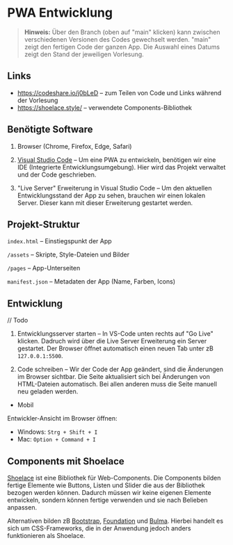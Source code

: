 # PWA Entwicklung

> **Hinweis:** Über den Branch (oben auf "main" klicken) kann zwischen verschiedenen Versionen des Codes gewechselt werden. "main" zeigt den fertigen Code der ganzen App. Die Auswahl eines Datums zeigt den Stand der jeweiligen Vorlesung.

## Links

- https://codeshare.io/j0bLeD – zum Teilen von Code und Links während der Vorlesung
- https://shoelace.style/ – verwendete Components-Bibliothek

## Benötigte Software

1. Browser (Chrome, Firefox, Edge, Safari)

2. [Visual Studio Code](https://code.visualstudio.com/) – Um eine PWA zu entwickeln, benötigen wir eine IDE (Integrierte Entwicklungsumgebung). Hier wird das Projekt verwaltet und der Code geschrieben.

3. "Live Server" Erweiterung in Visual Studio Code – Um den aktuellen Entwicklungsstand der App zu sehen, brauchen wir einen lokalen Server. Dieser kann mit dieser Erweiterung gestartet werden.

## Projekt-Struktur

`index.html` – Einstiegspunkt der App

`/assets` – Skripte, Style-Dateien und Bilder

`/pages` – App-Unterseiten

`manifest.json` – Metadaten der App (Name, Farben, Icons)

## Entwicklung

// Todo

1. Entwicklungsserver starten – In VS-Code unten rechts auf "Go Live" klicken. Dadruch wird über die Live Server Erweiterung ein Server gestartet. Der Browser öffnet automatisch einen neuen Tab unter zB `127.0.0.1:5500`.

2. Code schreiben – Wir der Code der App geändert, sind die Änderungen im Browser sichtbar. Die Seite aktualisiert sich bei Änderungen von HTML-Dateien automatisch. Bei allen anderen muss die Seite manuell neu geladen werden.

- Mobil

Entwickler-Ansicht im Browser öffnen:

- Windows: `Strg + Shift + I`
- Mac: `Option + Command + I`

## Components mit Shoelace

[Shoelace](https://shoelace.style/) ist eine Bibliothek für Web-Components. Die Components bilden fertige Elemente wie Buttons, Listen und Slider die aus der Bibliothek bezogen werden können. Dadurch müssen wir keine eigenen Elemente entwickeln, sondern können fertige verwenden und sie nach Belieben anpassen.

Alternativen bilden zB [Bootstrap](https://shoelace.style/), [Foundation](https://get.foundation/) und [Bulma](https://bulma.io/). Hierbei handelt es sich um CSS-Frameworks, die in der Anwendung jedoch anders funktionieren als Shoelace.
